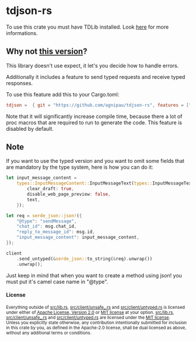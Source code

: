 # tdjson-rs

To use this crate you must have TDLib installed.
Look [here](https://github.com/agnipau/tdjson-sys/blob/master/README.md) for
more informations.

## Why not [this version](https://github.com/mersinvald/tdjson-rs)?

This library doesn't use expect, it let's you decide how to handle errors.

Additionally it includes a feature to send typed requests and receive typed
responses.

To use this feature add this to your Cargo.toml:

```toml
tdjson =  { git = "https://github.com/agnipau/tdjson-rs", features = ["types"] }
```

Note that it will significantly increase compile time, because there a lot of
proc macros that are required to run to generate the code. This feature is
disabled by default.

## Note

If you want to use the typed version and you want to omit some fields that
are mandatory by the type system, here is how you can do it:

```rust
let input_message_content =
    types::InputMessageContent::InputMessageText(types::InputMessageText {
        clear_draft: true,
        disable_web_page_preview: false,
        text,
    });

let req = serde_json::json!({
    "@type": "sendMessage",
    "chat_id": msg.chat_id,
    "reply_to_message_id": msg.id,
    "input_message_content": input_message_content,
});

client
    .send_untyped(&serde_json::to_string(&req).unwrap())
    .unwrap();
```

Just keep in mind that when you want to create a method using json! you must
put it's camel case name in "@type".

#### License

<sup>
Everything outside of <a href="src/lib.rs">src/lib.rs</a>, <a href="src/client/unsafe_.rs">src/client/unsafe_.rs</a> and <a href="src/client/untyped.rs">src/client/untyped.rs</a> is licensed under either of <a
href="LICENSE-APACHE">Apache License, Version 2.0</a> or <a
href="LICENSE-MIT">MIT license</a> at your option. <a href="src/lib.rs">src/lib.rs</a>, <a href="src/client/unsafe_.rs">src/client/unsafe_.rs</a> and <a href="src/client/untyped.rs">src/client/untyped.rs</a> are
licensed under the <a href="src/client/LICENSE-MIT">MIT license</a>.
</sup>

<br>

<sub>
Unless you explicitly state otherwise, any contribution intentionally submitted
for inclusion in this crate by you, as defined in the Apache-2.0 license, shall
be dual licensed as above, without any additional terms or conditions.
</sub>
